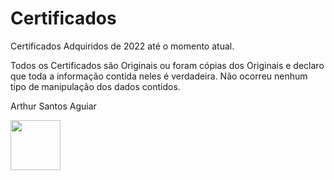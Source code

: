# Certificados

Certificados Adquiridos de 2022 até o momento atual.

Todos os Certificados são Originais ou foram cópias dos Originais e declaro que toda a informação contida neles é verdadeira. Não ocorreu nenhum tipo de manipulação dos dados contidos.

Arthur Santos Aguiar

[<img src="https://images.credly.com/size/110x110/images/68c0b94d-f6ac-40b1-a0e0-921439eb092e/image.png" height="80"></a>](https://www.credly.com/badges/a711a693-57bd-4923-9da1-e7b2df468b33/public_url)
